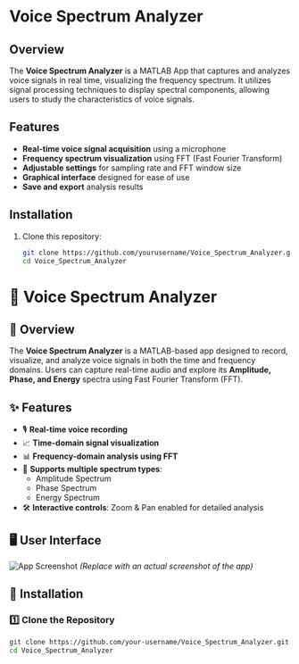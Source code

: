 # Voice Spectrum Analyzer

## Overview
The **Voice Spectrum Analyzer** is a MATLAB App that captures and analyzes voice signals in real time, visualizing the frequency spectrum. It utilizes signal processing techniques to display spectral components, allowing users to study the characteristics of voice signals.

## Features
- **Real-time voice signal acquisition** using a microphone
- **Frequency spectrum visualization** using FFT (Fast Fourier Transform)
- **Adjustable settings** for sampling rate and FFT window size
- **Graphical interface** designed for ease of use
- **Save and export** analysis results

## Installation
1. Clone this repository:
   ```bash
   git clone https://github.com/yourusername/Voice_Spectrum_Analyzer.git
   cd Voice_Spectrum_Analyzer

# 🎤 Voice Spectrum Analyzer

## 📌 Overview
The **Voice Spectrum Analyzer** is a MATLAB-based app designed to record, visualize, and analyze voice signals in both the time and frequency domains. Users can capture real-time audio and explore its **Amplitude, Phase, and Energy** spectra using Fast Fourier Transform (FFT).

## ✨ Features
- 🎙️ **Real-time voice recording**
- 📈 **Time-domain signal visualization**
- 📊 **Frequency-domain analysis using FFT**
- 🔄 **Supports multiple spectrum types**:
  - Amplitude Spectrum
  - Phase Spectrum
  - Energy Spectrum
- 🛠️ **Interactive controls**: Zoom & Pan enabled for detailed analysis

## 🖥️ User Interface
![App Screenshot](./screenshot.png) *(Replace with an actual screenshot of the app)*

## 🚀 Installation
### **1️⃣ Clone the Repository**
```bash
git clone https://github.com/your-username/Voice_Spectrum_Analyzer.git
cd Voice_Spectrum_Analyzer

